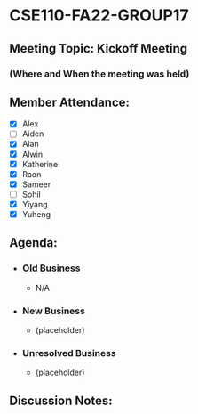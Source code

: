# CSE110-FA22-GROUP17
## Meeting Topic: Kickoff Meeting
### (Where and When the meeting was held)

## Member Attendance:
- [x] Alex
- [ ] Aiden
- [x] Alan
- [x] Alwin
- [x] Katherine
- [x] Raon
- [x] Sameer
- [ ] Sohil
- [x] Yiyang
- [x] Yuheng

## Agenda:
- ### Old Business
  - N/A
- ### New Business
  - (placeholder)
- ### Unresolved Business
  - (placeholder)

## Discussion Notes: 
